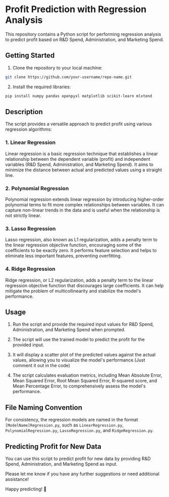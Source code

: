 # Profit Prediction with Regression Analysis

This repository contains a Python script for performing regression analysis to predict profit based on R&D Spend, Administration, and Marketing Spend.

## Getting Started

1. Clone the repository to your local machine:

```bash
git clone https://github.com/your-username/repo-name.git
```

2. Install the required libraries:

```bash
pip install numpy pandas openpyxl matplotlib scikit-learn mlxtend
```

## Description

The script provides a versatile approach to predict profit using various regression algorithms:

### 1. Linear Regression
Linear regression is a basic regression technique that establishes a linear relationship between the dependent variable (profit) and independent variables (R&D Spend, Administration, and Marketing Spend). It aims to minimize the distance between actual and predicted values using a straight line.

### 2. Polynomial Regression
Polynomial regression extends linear regression by introducing higher-order polynomial terms to fit more complex relationships between variables. It can capture non-linear trends in the data and is useful when the relationship is not strictly linear.

### 3. Lasso Regression
Lasso regression, also known as L1 regularization, adds a penalty term to the linear regression objective function, encouraging some of the coefficients to be exactly zero. It performs feature selection and helps to eliminate less important features, preventing overfitting.

### 4. Ridge Regression
Ridge regression, or L2 regularization, adds a penalty term to the linear regression objective function that discourages large coefficients. It can help mitigate the problem of multicollinearity and stabilize the model's performance.

## Usage

1. Run the script and provide the required input values for R&D Spend, Administration, and Marketing Spend when prompted.

2. The script will use the trained model to predict the profit for the provided input.

3. It will display a scatter plot of the predicted values against the actual values, allowing you to visualize the model's performance.(Just comment it out in the code)

4. The script calculates evaluation metrics, including Mean Absolute Error, Mean Squared Error, Root Mean Squared Error, R-squared score, and Mean Percentage Error, to comprehensively assess the model's performance.

## File Naming Convention

For consistency, the regression models are named in the format `[ModelName]Regression.py`, such as `LinearRegression.py`, `PolynomialRegression.py`, `LassoRegression.py`, and `RidgeRegression.py`.

## Predicting Profit for New Data

You can use this script to predict profit for new data by providing R&D Spend, Administration, and Marketing Spend as input.

Please let me know if you have any further suggestions or need additional assistance!

Happy predicting! 🚀
